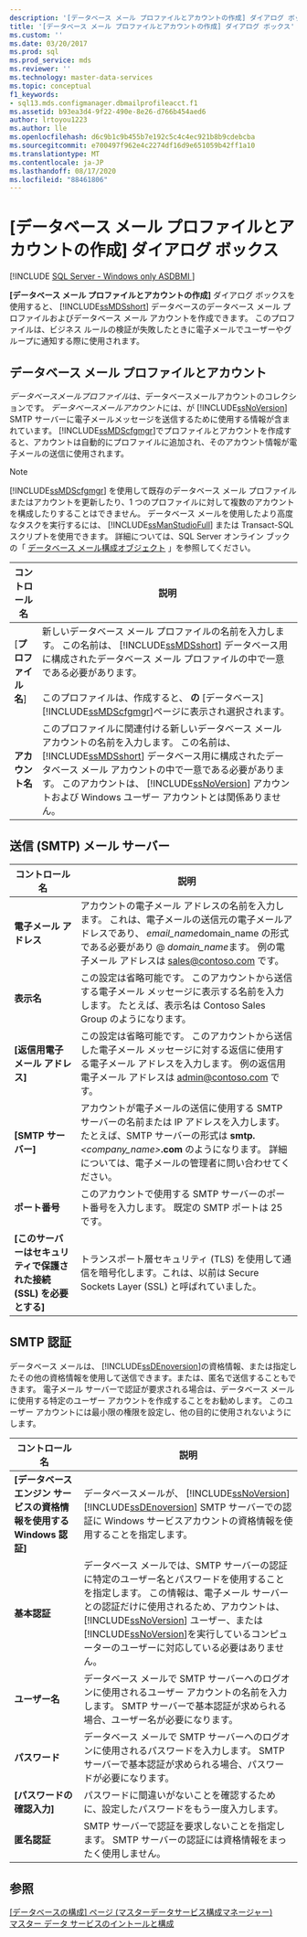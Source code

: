 ```yaml
---
description: '[データベース メール プロファイルとアカウントの作成] ダイアログ ボックス'
title: '[データベース メール プロファイルとアカウントの作成] ダイアログ ボックス'
ms.custom: ''
ms.date: 03/20/2017
ms.prod: sql
ms.prod_service: mds
ms.reviewer: ''
ms.technology: master-data-services
ms.topic: conceptual
f1_keywords:
- sql13.mds.configmanager.dbmailprofileacct.f1
ms.assetid: b93ea3d4-9f22-490e-8e26-d766b454aed6
author: lrtoyou1223
ms.author: lle
ms.openlocfilehash: d6c9b1c9b455b7e192c5c4c4ec921b8b9cdebcba
ms.sourcegitcommit: e700497f962e4c2274df16d9e651059b42ff1a10
ms.translationtype: MT
ms.contentlocale: ja-JP
ms.lasthandoff: 08/17/2020
ms.locfileid: "88461806"
---
```

# <a name="create-database-mail-profile-and-account-dialog-box"></a>[データベース メール プロファイルとアカウントの作成] ダイアログ ボックス

[!INCLUDE [SQL Server - Windows only ASDBMI  ](../includes/applies-to-version/sql-windows-only-asdbmi.md)]

  **[データベース メール プロファイルとアカウントの作成]** ダイアログ ボックスを使用すると、 [!INCLUDE[ssMDSshort](../includes/ssmdsshort-md.md)] データベースのデータベース メール プロファイルおよびデータベース メール アカウントを作成できます。 このプロファイルは、ビジネス ルールの検証が失敗したときに電子メールでユーザーやグループに通知する際に使用されます。  
  
## <a name="database-mail-profile-and-account"></a>データベース メール プロファイルとアカウント  
 *データベースメールプロファイル*は、データベースメールアカウントのコレクションです。 *データベースメールアカウント*には、が [!INCLUDE[ssNoVersion](../includes/ssnoversion-md.md)] SMTP サーバーに電子メールメッセージを送信するために使用する情報が含まれています。 [!INCLUDE[ssMDScfgmgr](../includes/ssmdscfgmgr-md.md)]でプロファイルとアカウントを作成すると、アカウントは自動的にプロファイルに追加され、そのアカウント情報が電子メールの送信に使用されます。  
  
> [!NOTE]  
>  [!INCLUDE[ssMDScfgmgr](../includes/ssmdscfgmgr-md.md)] を使用して既存のデータベース メール プロファイルまたはアカウントを更新したり、1 つのプロファイルに対して複数のアカウントを構成したりすることはできません。 データベース メールを使用したより高度なタスクを実行するには、 [!INCLUDE[ssManStudioFull](../includes/ssmanstudiofull-md.md)] または Transact-SQL スクリプトを使用できます。 詳細については、SQL Server オンライン ブックの「 [データベース メール構成オブジェクト](../relational-databases/database-mail/database-mail-configuration-objects.md) 」を参照してください。  
  
|コントロール名|説明|  
|------------------|-----------------|  
|[**プロファイル名**]|新しいデータベース メール プロファイルの名前を入力します。 この名前は、 [!INCLUDE[ssMDSshort](../includes/ssmdsshort-md.md)] データベース用に構成されたデータベース メール プロファイルの中で一意である必要があります。<br /><br /> このプロファイルは、作成すると、 **の** [データベース] [!INCLUDE[ssMDScfgmgr](../includes/ssmdscfgmgr-md.md)]ページに表示され選択されます。|  
|**アカウント名**|このプロファイルに関連付ける新しいデータベース メール アカウントの名前を入力します。 この名前は、 [!INCLUDE[ssMDSshort](../includes/ssmdsshort-md.md)] データベース用に構成されたデータベース メール アカウントの中で一意である必要があります。 このアカウントは、 [!INCLUDE[ssNoVersion](../includes/ssnoversion-md.md)] アカウントおよび Windows ユーザー アカウントとは関係ありません。|  
  
## <a name="outgoing-smtp-mail-server"></a>送信 (SMTP) メール サーバー  
  
|コントロール名|説明|  
|------------------|-----------------|  
|**電子メール アドレス**|アカウントの電子メール アドレスの名前を入力します。 これは、電子メールの送信元の電子メールアドレスであり、 *email_name*domain_name の形式である必要があり @ *domain_name*ます。 例の電子メール アドレスは sales@contoso.com です。|  
|**表示名**|この設定は省略可能です。 このアカウントから送信する電子メール メッセージに表示する名前を入力します。 たとえば、表示名は Contoso Sales Group のようになります。|  
|**[返信用電子メール アドレス]**|この設定は省略可能です。 このアカウントから送信した電子メール メッセージに対する返信に使用する電子メール アドレスを入力します。 例の返信用電子メール アドレスは admin@contoso.com です。|  
|**[SMTP サーバー]**|アカウントが電子メールの送信に使用する SMTP サーバーの名前または IP アドレスを入力します。 たとえば、SMTP サーバーの形式は **smtp.***<company_name>***.com** のようになります。 詳細については、電子メールの管理者に問い合わせてください。|  
|**ポート番号**|このアカウントで使用する SMTP サーバーのポート番号を入力します。 既定の SMTP ポートは 25 です。|  
|**[このサーバーはセキュリティで保護された接続 (SSL) を必要とする]**|トランスポート層セキュリティ (TLS) を使用して通信を暗号化します。これは、以前は Secure Sockets Layer (SSL) と呼ばれていました。|  
  
## <a name="smtp-authentication"></a>SMTP 認証  
 データベース メールは、 [!INCLUDE[ssDEnoversion](../includes/ssdenoversion-md.md)]の資格情報、または指定したその他の資格情報を使用して送信できます。または、匿名で送信することもできます。 電子メール サーバーで認証が要求される場合は、データベース メールに使用する特定のユーザー アカウントを作成することをお勧めします。 このユーザー アカウントには最小限の権限を設定し、他の目的に使用されないようにします。  
  
|コントロール名|説明|  
|------------------|-----------------|  
|**[データベース エンジン サービスの資格情報を使用する Windows 認証]**|データベースメールが、 [!INCLUDE[ssNoVersion](../includes/ssnoversion-md.md)] [!INCLUDE[ssDEnoversion](../includes/ssdenoversion-md.md)] SMTP サーバーでの認証に Windows サービスアカウントの資格情報を使用することを指定します。|  
|**基本認証**|データベース メールでは、SMTP サーバーの認証に特定のユーザー名とパスワードを使用することを指定します。 この情報は、電子メール サーバーとの認証だけに使用されるため、アカウントは、 [!INCLUDE[ssNoVersion](../includes/ssnoversion-md.md)] ユーザー、または [!INCLUDE[ssNoVersion](../includes/ssnoversion-md.md)]を実行しているコンピューターのユーザーに対応している必要はありません。|  
|**ユーザー名**|データベース メールで SMTP サーバーへのログオンに使用されるユーザー アカウントの名前を入力します。 SMTP サーバーで基本認証が求められる場合、ユーザー名が必要になります。|  
|**パスワード**|データベース メールで SMTP サーバーへのログオンに使用されるパスワードを入力します。 SMTP サーバーで基本認証が求められる場合、パスワードが必要になります。|  
|**[パスワードの確認入力]**|パスワードに間違いがないことを確認するために、設定したパスワードをもう一度入力します。|  
|**匿名認証**|SMTP サーバーで認証を要求しないことを指定します。 SMTP サーバーの認証には資格情報をまったく使用しません。|  
  
## <a name="see-also"></a>参照  
 [[データベースの構成] ページ &#40;マスターデータサービス構成マネージャー&#41;](../master-data-services/database-configuration-page-master-data-services-configuration-manager.md)   
[マスター データ サービスのイントールと構成](../master-data-services/master-data-services-installation-and-configuration.md)
  
  
